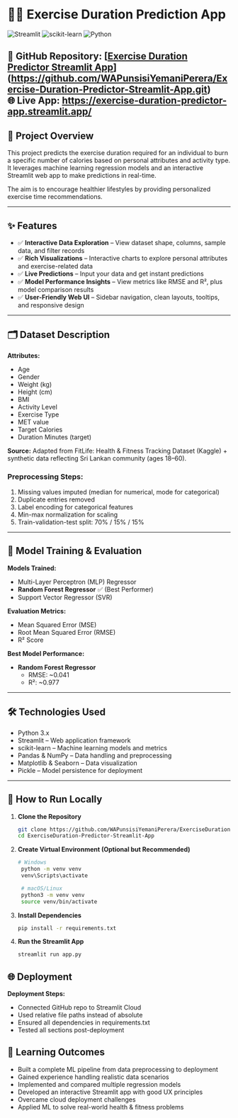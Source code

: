 # 🏋️‍♂️ Exercise Duration Prediction App

![Streamlit](https://img.shields.io/badge/Streamlit-FF4B4B?style=for-the-badge&logo=Streamlit&logoColor=white)
![scikit-learn](https://img.shields.io/badge/scikit--learn-F7931E?style=for-the-badge&logo=scikit-learn&logoColor=white)
![Python](https://img.shields.io/badge/Python-3776AB?style=for-the-badge&logo=python&logoColor=white)


🔗 **GitHub Repository:** [[Exercise Duration Predictor Streamlit App](https://github.com/WAPunsisiYemaniPerera/ExerciseDuration-Predictor-Streamlit-App)](https://github.com/WAPunsisiYemaniPerera/Exercise-Duration-Predictor-Streamlit-App.git)  
🌐 **Live App:** https://exercise-duration-predictor-app.streamlit.app/
---

## 📖 Project Overview

This project predicts the exercise duration required for an individual to burn a specific number of calories based on personal attributes and activity type. It leverages machine learning regression models and an interactive Streamlit web app to make predictions in real-time.

The aim is to encourage healthier lifestyles by providing personalized exercise time recommendations.

---

## ✨ Features

- ✅ **Interactive Data Exploration** – View dataset shape, columns, sample data, and filter records  
- ✅ **Rich Visualizations** – Interactive charts to explore personal attributes and exercise-related data  
- ✅ **Live Predictions** – Input your data and get instant predictions  
- ✅ **Model Performance Insights** – View metrics like RMSE and R², plus model comparison results  
- ✅ **User-Friendly Web UI** – Sidebar navigation, clean layouts, tooltips, and responsive design  

---

## 🗂️ Dataset Description

**Attributes:**  
- Age  
- Gender  
- Weight (kg)  
- Height (cm)  
- BMI  
- Activity Level  
- Exercise Type  
- MET value  
- Target Calories  
- Duration Minutes (target)

**Source:** Adapted from FitLife: Health & Fitness Tracking Dataset (Kaggle) + synthetic data reflecting Sri Lankan community (ages 18–60).

### Preprocessing Steps:
1. Missing values imputed (median for numerical, mode for categorical)  
2. Duplicate entries removed  
3. Label encoding for categorical features  
4. Min-max normalization for scaling  
5. Train-validation-test split: 70% / 15% / 15%  

---

## 🧠 Model Training & Evaluation

**Models Trained:**
- Multi-Layer Perceptron (MLP) Regressor  
- **Random Forest Regressor** ✅ (Best Performer)  
- Support Vector Regressor (SVR)  

**Evaluation Metrics:**
- Mean Squared Error (MSE)  
- Root Mean Squared Error (RMSE)  
- R² Score  

**Best Model Performance:**
- **Random Forest Regressor**  
  - RMSE: ~0.041  
  - R²: ~0.977  

---

## 🛠️ Technologies Used

- Python 3.x  
- Streamlit – Web application framework  
- scikit-learn – Machine learning models and metrics  
- Pandas & NumPy – Data handling and preprocessing  
- Matplotlib & Seaborn – Data visualization  
- Pickle – Model persistence for deployment  

---

## 🚀 How to Run Locally

1. **Clone the Repository**
   ```bash
   git clone https://github.com/WAPunsisiYemaniPerera/ExerciseDuration-Predictor-Streamlit-App.git
   cd ExerciseDuration-Predictor-Streamlit-App

2. **Create Virtual Environment (Optional but Recommended)**
   ```bash
   # Windows
    python -m venv venv
    venv\Scripts\activate

    # macOS/Linux
    python3 -m venv venv
    source venv/bin/activate
   
3. **Install Dependencies**
    ```bash
   pip install -r requirements.txt

4. **Run the Streamlit App**
   ```bash
   streamlit run app.py


## 🌐 Deployment
**Deployment Steps:**
- Connected GitHub repo to Streamlit Cloud
- Used relative file paths instead of absolute
- Ensured all dependencies in requirements.txt
- Tested all sections post-deployment

## 🎯 Learning Outcomes
- Built a complete ML pipeline from data preprocessing to deployment
- Gained experience handling realistic data scenarios
- Implemented and compared multiple regression models
- Developed an interactive Streamlit app with good UX principles
- Overcame cloud deployment challenges
- Applied ML to solve real-world health & fitness problems
